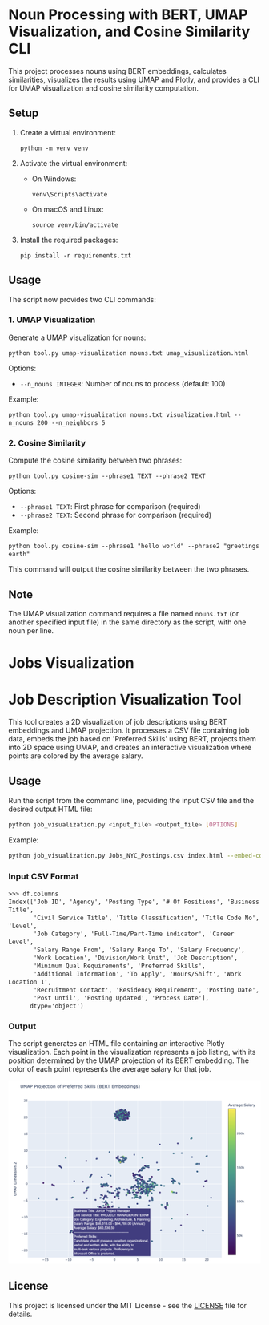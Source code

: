 # Noun Processing with BERT, UMAP Visualization, and Cosine Similarity CLI

This project processes nouns using BERT embeddings, calculates similarities, visualizes the results using UMAP and Plotly, and provides a CLI for UMAP visualization and cosine similarity computation.

## Setup

1. Create a virtual environment:
   ```
   python -m venv venv
   ```

2. Activate the virtual environment:
   - On Windows:
     ```
     venv\Scripts\activate
     ```
   - On macOS and Linux:
     ```
     source venv/bin/activate
     ```

3. Install the required packages:
   ```
   pip install -r requirements.txt
   ```

## Usage

The script now provides two CLI commands:

### 1. UMAP Visualization

Generate a UMAP visualization for nouns:

```
python tool.py umap-visualization nouns.txt umap_visualization.html
```

Options:
- `--n_nouns INTEGER`: Number of nouns to process (default: 100)

Example:
```
python tool.py umap-visualization nouns.txt visualization.html --n_nouns 200 --n_neighbors 5
```

### 2. Cosine Similarity

Compute the cosine similarity between two phrases:

```
python tool.py cosine-sim --phrase1 TEXT --phrase2 TEXT
```

Options:
- `--phrase1 TEXT`: First phrase for comparison (required)
- `--phrase2 TEXT`: Second phrase for comparison (required)

Example:
```
python tool.py cosine-sim --phrase1 "hello world" --phrase2 "greetings earth"
```

This command will output the cosine similarity between the two phrases.

## Note

The UMAP visualization command requires a file named `nouns.txt` (or another specified input file) in the same directory as the script, with one noun per line.

# Jobs Visualization

# Job Description Visualization Tool

This tool creates a 2D visualization of job descriptions using BERT embeddings and UMAP projection. It processes a CSV file containing job data, embeds the job based on 'Preferred Skills' using BERT, projects them into 2D space using UMAP, and creates an interactive visualization where points are colored by the average salary.


## Usage

Run the script from the command line, providing the input CSV file and the desired output HTML file:

```bash
python job_visualization.py <input_file> <output_file> [OPTIONS]
```

Example:
```bash
python job_visualization.py Jobs_NYC_Postings.csv index.html --embed-column "Preferred Skills"
```

### Input CSV Format

```
>>> df.columns
Index(['Job ID', 'Agency', 'Posting Type', '# Of Positions', 'Business Title',
       'Civil Service Title', 'Title Classification', 'Title Code No', 'Level',
       'Job Category', 'Full-Time/Part-Time indicator', 'Career Level',
       'Salary Range From', 'Salary Range To', 'Salary Frequency',
       'Work Location', 'Division/Work Unit', 'Job Description',
       'Minimum Qual Requirements', 'Preferred Skills',
       'Additional Information', 'To Apply', 'Hours/Shift', 'Work Location 1',
       'Recruitment Contact', 'Residency Requirement', 'Posting Date',
       'Post Until', 'Posting Updated', 'Process Date'],
      dtype='object')
```

### Output

The script generates an HTML file containing an interactive Plotly visualization. Each point in the visualization represents a job listing, with its position determined by the UMAP projection of its BERT embedding. The color of each point represents the average salary for that job.

![Example Output](example.png)

## License

This project is licensed under the MIT License - see the [LICENSE](LICENSE) file for details.
